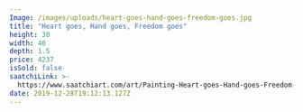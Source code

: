 ```yaml
---
Image: /images/uploads/heart-goes-hand-goes-freedom-goes.jpg
title: "Heart goes, Hand goes, Freedom goes"
height: 30
width: 40
depth: 1.5
price: 4237
isSold: false
saatchiLink: >-
  https://www.saatchiart.com/art/Painting-Heart-goes-Hand-goes-Freedom-goes/189576/3733781/view
date: 2019-12-28T19:12:13.127Z
---
```

